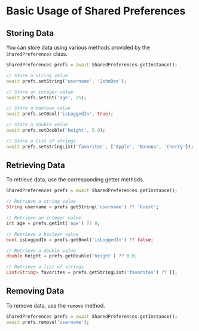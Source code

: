 
# Basic Usage of Shared Preferences

## Storing Data
You can store data using various methods provided by the `SharedPreferences` class.

```dart
SharedPreferences prefs = await SharedPreferences.getInstance();

// Store a string value
await prefs.setString('username', 'JohnDoe');

// Store an integer value
await prefs.setInt('age', 25);

// Store a boolean value
await prefs.setBool('isLoggedIn', true);

// Store a double value
await prefs.setDouble('height', 5.9);

// Store a list of strings
await prefs.setStringList('favorites', ['Apple', 'Banana', 'Cherry']);
```

## Retrieving Data
To retrieve data, use the corresponding getter methods.

```dart
SharedPreferences prefs = await SharedPreferences.getInstance();

// Retrieve a string value
String username = prefs.getString('username') ?? 'Guest';

// Retrieve an integer value
int age = prefs.getInt('age') ?? 0;

// Retrieve a boolean value
bool isLoggedIn = prefs.getBool('isLoggedIn') ?? false;

// Retrieve a double value
double height = prefs.getDouble('height') ?? 0.0;

// Retrieve a list of strings
List<String> favorites = prefs.getStringList('favorites') ?? [];
```

## Removing Data
To remove data, use the `remove` method.

```dart
SharedPreferences prefs = await SharedPreferences.getInstance();
await prefs.remove('username');
```
